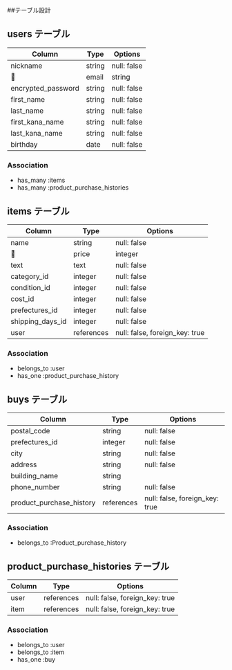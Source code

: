 ##テーブル設計

## users テーブル

| Column             | Type   | Options                  |
| ------------------ | ------ | ------------------------ |
| nickname           | string | null: false              |
| email              | string | null: false,unique: true |
| encrypted_password | string | null: false              |
| first_name         | string | null: false              |
| last_name          | string | null: false              |
| first_kana_name    | string | null: false              |
| last_kana_name     | string | null: false              |
| birthday           | date   | null: false              |

### Association

- has_many :items
- has_many :product_purchase_histories 

##  items テーブル

| Column           | Type       | Options                        |
| ---------------- | ---------- | ------------------------------ |
| name             | string     | null: false                    |
| price            | integer    | null: false                    |
| text             | text       | null: false                    |
| category_id      | integer    | null: false                    |
| condition_id     | integer    | null: false                    |
| cost_id          | integer    | null: false                    |
| prefectures_id   | integer    | null: false                    |
| shipping_days_id | integer    | null: false                    |
| user             | references | null: false, foreign_key: true |


### Association
- belongs_to :user
- has_one :product_purchase_history



##  buys テーブル

| Column                   | Type       | Options                        |
| ------------------------ | -----------| ------------------------------ |
| postal_code              | string     | null: false                    |
| prefectures_id           | integer    | null: false                    |
| city                     | string     | null: false                    |
| address                  | string     | null: false                    |
| building_name            | string     |                                |
| phone_number             | string     | null: false                    |
| product_purchase_history | references | null: false, foreign_key: true |


### Association
- belongs_to :Product_purchase_history


##  product_purchase_histories テーブル

| Column | Type       | Options                        |
| -------| -----------| ------------------------------ |
| user   | references | null: false, foreign_key: true |
| item   | references | null: false, foreign_key: true |

### Association
- belongs_to :user 
- belongs_to :item 
- has_one :buy 